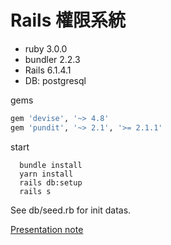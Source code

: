 # Rails 權限系統

- ruby 3.0.0
- bundler 2.2.3
- Rails 6.1.4.1
- DB: postgresql

gems
```ruby
gem 'devise', '~> 4.8'
gem 'pundit', '~> 2.1', '>= 2.1.1'
```

start
```code
  bundle install
  yarn install
  rails db:setup
  rails s
```

See db/seed.rb for init datas.

[Presentation note](https://hackmd.io/@cellvinchung/B1rAU2KbK)
